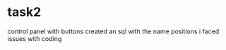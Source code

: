 # task2
control panel with buttons
created an sql with the name positions
i faced issues with coding
